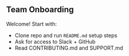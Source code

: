## Team Onboarding
Welcome! Start with:
- Clone repo and run `README.md` setup steps
- Ask for access to Slack + GitHub
- Read CONTRIBUTING.md and SUPPORT.md